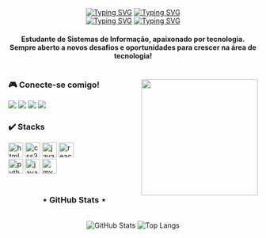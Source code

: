 <div align="center">
  <div>
    <a href="https://git.io/typing-svg"><img src="https://readme-typing-svg.demolab.com?font=Fredoka&size=40&weight=500&duration=1&pause=1000&color=6943AD&width=220&height=60&lines=Ray+Govaski" alt="Typing SVG" /></a>
    <a href="https://git.io/typing-svg"><img src="https://readme-typing-svg.demolab.com?font=Fredoka&size=40&weight=500&duration=1&pause=1000&color=DCBAFF&width=30&height=60&lines=%E2%98%BE" alt="Typing SVG" /></a>
  <div/>
  
  
  <div>
    <a href="https://git.io/typing-svg"><img src="https://readme-typing-svg.demolab.com?font=Fredoka&size=30&weight=500&duration=1&pause=1000&color=6943AD&center=true&width=205&height=50&lines=Desenvolvedor" alt="Typing SVG" /></a>
    <a href="https://git.io/typing-svg"><img  src="https://readme-typing-svg.demolab.com?font=Fredoka&size=30&weight=500&duration=2000&pause=1000&color=DCBAFF&width=140&height=50&lines=Front-end;Back-end;Web" alt="Typing SVG" /></a>
  </div>
</div>


<h4 align="center"> Estudante de Sistemas de Informação, apaixonado por tecnologia. <br/> Sempre aberto a novos desafios e oportunidades para crescer na área de tecnologia!

#

<img align="right" alt="" height="235px" src="https://media3.giphy.com/media/v1.Y2lkPTc5MGI3NjExOHA1ZGYya3hpeHNmdWp3dmswcHZ0OHZobmZreW5lNGhia2VrMTI4MiZlcD12MV9pbnRlcm5hbF9naWZfYnlfaWQmY3Q9Zw/UHAYP0FxJOmFBuOiC2/giphy.gif">


<h3 align="left">🎮 Conecte-se comigo!</h3>

<div align="left">
  <a href="https://www.instagram.com/rhay.png/" target="_blank"><img src="https://img.shields.io/badge/Instagram-8A2BE2?style=for-the-badge&logo=instagram&logoColor=white"></a>
<a href="https://discord.gg/GUuEWpgq" target="_blank"><img src="https://img.shields.io/badge/Discord-9370DB?style=for-the-badge&logo=discord&logoColor=white"></a>
<a href="rayygovaski@gmail.com" target="_blank"><img src="https://img.shields.io/badge/Gmail-6A0DAD?style=for-the-badge&logo=gmail&logoColor=white"></a>
<a href="https://www.linkedin.com/in/ray-govaski-329712273/" target="_blank"><img src="https://img.shields.io/badge/LinkedIn-7B68EE?style=for-the-badge&logo=linkedin&logoColor=white"></a>
</div>


<h3 align="left">✔️ Stacks</h3>

<div align="left">
  <img src="https://img.shields.io/badge/HTML5-%238A2BE2?style=for-the-badge&logo=html5&logoColor=white" height="30" alt="html5 logo" />
  <img src="https://img.shields.io/badge/CSS3-%239370DB?style=for-the-badge&logo=css3&logoColor=white" height="30" alt="css3 logo" />
  <img src="https://img.shields.io/badge/JavaScript-%236A0DAD?style=for-the-badge&logo=javascript&logoColor=white" height="30" alt="javascript logo" />
  <img src="https://img.shields.io/badge/React-%237B68EE?style=for-the-badge&logo=react&logoColor=white" height="30" alt="react logo" />
  <br/>
  <img src="https://img.shields.io/badge/Python-%238A2BE2?style=for-the-badge&logo=python&logoColor=white" height="30" alt="python logo" />
  <img src="https://img.shields.io/badge/Java-%239370DB?style=for-the-badge&logo=java&logoColor=white" height="30" alt="java logo" />
  <img src="https://img.shields.io/badge/MySQL-%236A0DAD?style=for-the-badge&logo=mysql&logoColor=white" height="30" alt="mysql logo" />
</div>

#

<div align="center">
  <h3>⋆ GitHub Stats ⋆</h3>
  <br>
  <img src="https://github-readme-stats.vercel.app/api?username=RayGovaski&show_icons=true&theme=tokyonight&hide_title=true&count_private=true&border_radius=5&border_color=9B59B6&icon_color=9B59B6&title_color=9B59B6&text_color=CFCFCF" alt="GitHub Stats">
  <img src="https://github-readme-stats.vercel.app/api/top-langs/?username=RayGovaski&layout=compact&langs_count=6&theme=tokyonight&border_radius=5&border_color=9B59B6&title_color=9B59B6&text_color=CFCFCF" alt="Top Langs">
</div>

#


